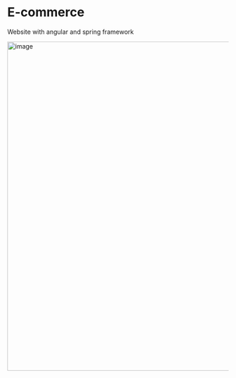 # E-commerce
Website with angular and spring framework

<img width="748" alt="image" src="https://user-images.githubusercontent.com/28175329/178091811-b8fd8ff0-d45f-4c55-b084-d0bf38450d87.png">

